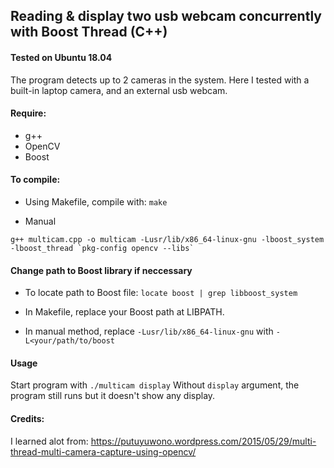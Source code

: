 ## Reading & display two usb webcam concurrently with Boost Thread (C++)

#### Tested on Ubuntu 18.04
The program detects up to 2 cameras in the system. Here I tested with a built-in laptop camera, and an external usb webcam.

#### Require:
- g++
- OpenCV
- Boost

#### To compile:
- Using Makefile, compile with: 
`make`

- Manual
```
g++ multicam.cpp -o multicam -Lusr/lib/x86_64-linux-gnu -lboost_system -lboost_thread `pkg-config opencv --libs`
```
#### Change path to Boost library if neccessary
- To locate path to Boost file: `locate boost | grep libboost_system` 

- In Makefile, replace your Boost path at LIBPATH.
- In manual method, replace `-Lusr/lib/x86_64-linux-gnu` with `-L<your/path/to/boost`



#### Usage
Start program with `./multicam display`
Without `display` argument, the program still runs but it doesn't show any display.

#### Credits:
I learned alot from: https://putuyuwono.wordpress.com/2015/05/29/multi-thread-multi-camera-capture-using-opencv/
